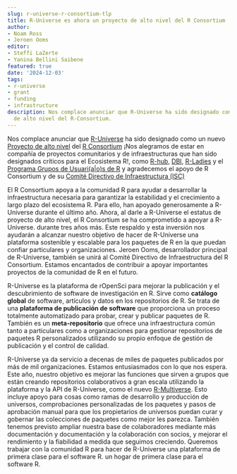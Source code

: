 ```yaml
---
slug: r-universe-r-consortium-tlp
title: R-Universe es ahora un proyecto de alto nivel del R Consortium
author:
- Noam Ross
- Jeroen Ooms
editor: 
- Steffi LaZerte 
- Yanina Bellini Saibene
featured: true
date: '2024-12-03'
tags:
- r-universe
- grant
- funding
- infrastructure
description: Nos complace anunciar que R-Universe ha sido designado como un nuevo proyecto
  de alto nivel del R-Consortium.
---
```


Nos complace anunciar que [R-Universe](/r-universe/)
ha sido designado como  un nuevo [Proyecto de alto nivel](https://r-consortium.org/all-projects/) del  [R Consortium](https://r-consortium.org) ¡Nos alegramos
de estar en compañía de proyectos comunitarios y de infraestructuras que han sido
designados críticos para el Ecosistema R!, como [R-hub](https://blog.r-hub.io/), [DBI](https://r-dbi.org/), [R-Ladies](https://rladies.org/) y el
[Programa Grupos de Usuari(a|o)s de R](https://r-consortium.org/all-projects/isc-working-groups.html) y agradecemos el apoyo de R Consortium y de
su [Comité Directivo de Infraestructura (ISC)](https://r-consortium.org/about/governance#infrastructure-steering-committee)

El R Consortium apoya a la comunidad R para ayudar a desarrollar la infraestructura
necesaria para garantizar la estabilidad y el crecimiento a largo plazo del ecosistema R. Para ello,
han apoyado generosamente a R-Universe durante el último año. Ahora, al darle a 
R-Universe el estatus de proyecto de alto nivel, el R Consortium se ha comprometido a apoyar a R-Universe.
durante tres años más. Este respaldo y esta inversión nos ayudarán a alcanzar nuestro objetivo
de hacer de R-Universe una plataforma sostenible y escalable para los paquetes de R
en la que puedan confiar particulares y organizaciones. Jeroen Ooms,
desarrollador principal de R-Universe, también se unirá al Comité Directivo de Infraestructura del R Consortium.
Estamos encantados de contribuir a apoyar importantes proyectos de la comunidad de
R en el futuro.

R-Universe es la plataforma de rOpenSci para mejorar la publicación y el descubrimiento de software de investigación en R.
Sirve como **catálogo global** de software, artículos y datos
en los repositorios de R.  Se trata de una **plataforma de publicación de software** que proporciona un proceso 
totalmente automatizado para probar, crear y publicar paquetes de R. También es
un **meta-repositorio** que ofrece una infraestructura común tanto a particulares como a
organizaciones para gestionar repositorios de paquetes R personalizados utilizando su propio enfoque
de gestión de publicación y el control de calidad.

R-Universe ya da servicio a decenas de miles de paquetes publicados por más de mil organizaciones.
Estamos entusiasmados con lo que nos espera. Este año, nuestro objetivo es mejorar las funciones que sirven a grupos que
están creando repositorios colaborativos a gran escala utilizando la plataforma y la API de R-Universe,
como el nuevo [R-Multiverse](https://r-multiverse.org/). Esto incluye
apoyo para cosas como ramas de desarrollo y producción de universos,  comprobaciones personalizadas de los paquetes
y pasos de aprobación manual para que los propietarios de universos puedan curar y gobernar las
colecciones de paquetes como mejor les parezca.
También tenemos previsto ampliar nuestra base de colaboradores mediante más documentación y
documentación y la colaboración con socios, y mejorar el rendimiento y la fiabilidad a medida que
seguimos creciendo. Queremos trabajar con la comunidad R para hacer de R-Universe una plataforma de primera clase para el software R.
un hogar de primera clase para el software R.


